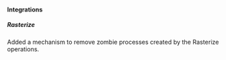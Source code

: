 
#### Integrations

##### Rasterize

Added a mechanism to remove zombie processes created by the Rasterize operations.

